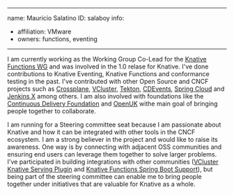 -------------------------------------------------------------
name: Mauricio Salatino
ID: salaboy
info:
  - affiliation: VMware
  - owners: functions, eventing
-------------------------------------------------------------

I am currently working as the Working Group Co-Lead for the [Knative Functions WG](https://github.com/knative/func) and was involved in the 1.0 relase for Knative. 
I've done contributions to Knative Eventing, Knative Functions and conformance testing in the past. 
I've contributed with other Open Source and CNCF projects such as [Crossplane](https://crossplane.io), [VCluster](https://vcluster.com), [Tekton](https://tekton.dev), [CDEvents](https://cdevents.dev/),  [Spring Cloud](https://spring.io/projects/spring-cloud) and [Jenkins X](https://jenkins-x.io/) among others. 
I am also involved with foundations like the [Continuous Delivery Foundation](https://cd.foundation/) and [OpenUK](https://openuk.uk/) withe main goal of bringing people together to collaborate.

I am running for a Steering committee seat because I am passionate about Knative and how it can be integrated with other tools in the CNCF ecosystem. 
I am a strong believer in the project and would like to raise its awareness. 
One way is by connecting with adjacent OSS communities and ensuring end users can leverage them together to solve larger problems.
I've participated in building integrations with other communities ([VCluster Knative Serving Plugin](https://github.com/loft-sh/vcluster-plugins/tree/master/knative-plugin) and [Knative Functions Spring Boot Support](https://github.com/knative/func/tree/main/templates/springboot)), but being part of the steering committee can enable me to bring 
people together under initiatives that are valuable for Knative as a whole.
